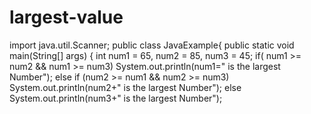 # largest-value
import java.util.Scanner;
public class JavaExample{
public static void main(String[] args) {
int num1 = 65, num2 = 85, num3 = 45;
if( num1 >= num2 && num1 >= num3)
System.out.println(num1=" is the largest Number");
else if (num2 >= num1 && num2 >= num3)
System.out.println(num2+" is the largest Number");
else
System.out.println(num3+" is the largest Number");
